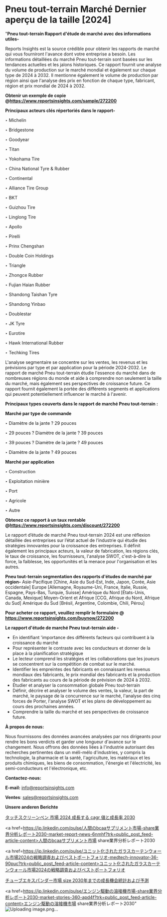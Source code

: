 # Pneu tout-terrain Marché Dernier aperçu de la taille [2024]

"<strong>Pneu tout-terrain Rapport d'étude de marché avec des informations utiles-</strong>

Reports Insights est la source crédible pour obtenir les rapports de marché qui vous fourniront l'avance dont votre entreprise a besoin. Les informations détaillées du marché Pneu tout-terrain sont basées sur les tendances actuelles et les jalons historiques. Ce rapport fournit une analyse du volume de production sur le marché mondial et également sur chaque type de 2024 à 2032. Il mentionne également le volume de production par région ainsi que l'analyse des prix en fonction de chaque type, fabricant, région et prix mondial de 2024 à 2032.

<strong><b>Obtenir un exemple de copie @</b></strong><a href=https://www.reportsinsights.com/sample/272200><strong><b>https://www.reportsinsights.com/sample/272200</b></strong></a>

<b>Principaux acteurs clés répertoriés dans le rapport-</b>

<b> </b>‣ Michelin

‣ Bridgestone

‣ Goodyear

‣ Titan

‣ Yokohama Tire

‣ China National Tyre & Rubber

‣ Continental

‣ Alliance Tire Group

‣ BKT

‣ Guizhou Tire

‣ Linglong Tire

‣ Apollo

‣ Pirelli

‣ Prinx Chengshan

‣ Double Coin Holdings

‣ Triangle

‣ Zhongce Rubber

‣ Fujian Haian Rubber

‣ Shandong Taishan Tyre

‣ Shandong Yinbao

‣ Doublestar

‣ JK Tyre

‣ Eurotire

‣ Hawk International Rubber

‣ Techking Tires

L'analyse segmentaire se concentre sur les ventes, les revenus et les prévisions par type et par application pour la période 2024-2032. Le rapport de marché Pneu tout-terrain étudie l'essence du marché dans de nombreuses régions du monde et aide à comprendre non seulement la taille du marché, mais également ses perspectives de croissance future. Ce rapport fournit également la portée des différents segments et applications qui peuvent potentiellement influencer le marché à l'avenir.

<strong>Principaux types couverts dans le rapport de marché Pneu tout-terrain :</strong>

<strong>Marché par type de commande</strong>

‣ Diamètre de la jante ? 29 pouces

‣ 29 pouces ? Diamètre de la jante ? 39 pouces

‣ 39 pouces ? Diamètre de la jante ? 49 pouces

‣ Diamètre de la jante ? 49 pouces

<strong>Marché par application</strong>

‣ Construction

‣ Exploitation minière

‣ Port

‣ Agricole

‣ Autre

<strong><b>Obtenez ce rapport à un taux rentable @</b></strong><a href=https://www.reportsinsights.com/discount/272200><strong><b>https://www.reportsinsights.com/discount/272200</b></strong></a>

Le rapport d’étude de marché Pneu tout-terrain 2024 est une réflexion détaillée des entreprises sur l’état actuel de l’industrie qui étudie des stratégies innovantes pour la croissance des entreprises. Il définit également les principaux acteurs, la valeur de fabrication, les régions clés, le taux de croissance, les fournisseurs, l'analyse SWOT, c'est-à-dire la force, la faiblesse, les opportunités et la menace pour l'organisation et les autres.

<strong>Pneu tout-terrain segmentation des rapports d'études de marché par région-</strong>
Asie-Pacifique [Chine, Asie du Sud-Est, Inde, Japon, Corée, Asie occidentale]
Europe [Allemagne, Royaume-Uni, France, Italie, Russie, Espagne, Pays-Bas, Turquie, Suisse]
Amérique du Nord [États-Unis, Canada, Mexique]
Moyen-Orient et Afrique [CCG, Afrique du Nord, Afrique du Sud]
Amérique du Sud [Brésil, Argentine, Colombie, Chili, Pérou]

<strong>Pour acheter ce rapport, veuillez remplir le formulaire @   <a href=https://www.reportsinsights.com/buynow/272200>https://www.reportsinsights.com/buynow/272200</a></strong>

<strong>Le rapport d'étude de marché Pneu tout-terrain aide -</strong>
<ul>
  <li>En identifiant 'importance des différents facteurs qui contribuent à la croissance du marché</li>
  <li>Pour représenter le contraste avec les conducteurs et donner de la place à la planification stratégique</li>
  <li>Le lecteur comprend les stratégies et les collaborations que les joueurs se concentrent sur la compétition de combat sur le marché.</li>
  <li>Identifier les empreintes des fabricants en connaissant les revenus mondiaux des fabricants, le prix mondial des fabricants et la production des fabricants au cours de la période de prévision de 2024 à 2032.</li>
  <li>Étudier et analyser la consommation globale Pneu tout-terrain</li>
  <li>Définir, décrire et analyser le volume des ventes, la valeur, la part de marché, le paysage de la concurrence sur le marché, l'analyse des cinq forces de Porter, l'analyse SWOT et les plans de développement au cours des prochaines années.</li>
  <li>Comprendre la taille du marché et ses perspectives de croissance future.</li>
</ul>
<strong>À propos de nous:</strong>

Nous fournissons des données avancées analysées par nos dirigeants pour rendre les bons verdicts et garder une longueur d'avance sur le changement. Nous offrons des données liées à l'industrie autorisant des recherches pertinentes dans un méli-mélo d'industries, y compris la technologie, la pharmacie et la santé, l'agriculture, les matériaux et les produits chimiques, les biens de consommation, l'énergie et l'électricité, les semi-conducteurs et l'électronique, etc.

<strong>Contactez-nous:</strong>

<strong>E-mail:</strong> <a href=mailto:info@reportsinsights.com>info@reportsinsights.com</a>

<strong>Ventes</strong>: <a href=mailto:sales@reportsinsights.com>sales@reportsinsights.com</a>

<strong>Unsere anderen Berichte</strong>

<a href=https://www.linkedin.com/pulse/タッチスクリーンペン-市場-2024-成長する-cagr-値と成長率-2030-community-market-research-qdntf/>タッチスクリーンペン 市場 2024 成長する cagr 値と成長率 2030</a>

<a href=https://jp.linkedin.com/pulse/人間のbcaaサプリメント市場-share業界分析レポート2030-market-report-news-6nmhf?trk=public_post_feed-article-content>人間のbcaaサプリメント市場 share業界分析レポート2030</a>

<a href=https://jp.linkedin.com/pulse/ユニット化されたガラスカーテンウォール市場2024の戦略調査およびベストポートフォリオ-medtech-innovator-36-90puc?trk=public_post_feed-article-content>ユニット化されたガラスカーテンウォール市場2024の戦略調査およびベストポートフォリオ</a>

<a href=https://www.linkedin.com/pulse/チューブエキスパンダー市場-size-2030年までの成長機会統計および予測-reportsinsights-pvt-ltd-hfh5f/>チューブエキスパンダー市場 size 2030年までの成長機会統計および予測</a>

<a href=https://jp.linkedin.com/pulse/エンジン駆動の溶接機市場-share業界分析レポート2030-market-stories-360-apd4f?trk=public_post_feed-article-content>エンジン駆動の溶接機市場 share業界分析レポート2030</a>"
![Uploading image.png…]()
